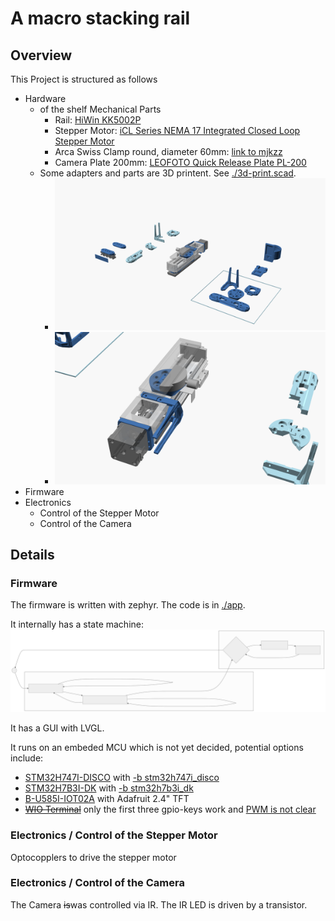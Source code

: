 # A macro stacking rail

## Overview
This Project is structured as follows
- Hardware
  - of the shelf Mechanical Parts
    - Rail: [HiWin KK5002P](https://www.hiwin.de/de/Produkte/Pr%C3%A4zisionsachsen-%26-Pr%C3%A4zisions-Systeme/Pr%C3%A4zisionsachsen-KK-KF/KK/KK5002P150A1F0/p/10.00011)
    - Stepper Motor: [iCL Series NEMA 17 Integrated Closed Loop Stepper Motor](https://www.omc-stepperonline.com/icl-series-nema-17-integrated-closed-loop-stepper-motor-0-6nm-84-96oz-in-20-36vdc-w-14-bit-encoder-icl42-06)
    - Arca Swiss Clamp round, diameter 60mm: [link to mjkzz](https://www.mjkzz.de/collections/camera-plates/products/mjkzz-round-quick-release-system?variant=29216681427059)
    - Camera Plate 200mm: [LEOFOTO Quick Release Plate PL-200](https://www.amazon.de/dp/B081DBJ4B8)
  - Some adapters and parts are 3D printent. See [./3d-print.scad](./3d-print.scad).
    - ![rail-1.png](./3d-print.scad/rail-1.png)
    - ![rail-2.png](./3d-print.scad/rail-2.png)
- Firmware
- Electronics
  - Control of the Stepper Motor
  - Control of the Camera

## Details
### Firmware
The firmware is written with zephyr. The code is in [./app](./app).

It internally has a state machine:
![State Machine](./app/mermaid.StateMachine.svg)

It has a GUI with LVGL.

It runs on an embeded MCU which is not yet decided, potential options include:
- [STM32H747I-DISCO](https://www.st.com/en/evaluation-tools/stm32h747i-disco.html) with [-b stm32h747i_disco](https://docs.zephyrproject.org/latest/boards/st/stm32h747i_disco/doc/index.html)
- [STM32H7B3I-DK](https://www.st.com/en/evaluation-tools/stm32h7b3i-dk.html) with [-b stm32h7b3i_dk](https://docs.zephyrproject.org/latest/boards/st/stm32h7b3i_dk/doc/index.html)
- [B-U585I-IOT02A](https://www.st.com/en/evaluation-tools/b-u585i-iot02a.html) with Adafruit 2.4" TFT
- ~~[WIO Terminal](https://www.seeedstudio.com/Wio-Terminal-p-4509.html)~~ only the first three gpio-keys work and [PWM is not clear](https://github.com/zephyrproject-rtos/zephyr/issues/66547)

### Electronics / Control of the Stepper Motor
Optocopplers to drive the stepper motor

### Electronics / Control of the Camera
The Camera ~~is~~was controlled via IR. The IR LED is driven by a transistor.
